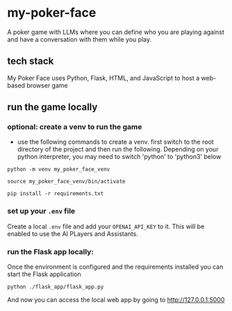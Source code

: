 # my-poker-face
A poker game with LLMs where you can define who you are playing against 
and have a conversation with them while you play.

## tech stack
My Poker Face uses Python, Flask, HTML, and JavaScript to host a web-based
browser game

## run the game locally
### optional: create a venv to run the game

- use the following commands to create a venv. first switch to the root 
directory of the project and then run the following. Depending on your 
python interpreter, you may need to switch 'python' to 'python3' below

`python -m venv my_poker_face_venv`

`source my_poker_face_venv/bin/activate`

`pip install -r requirements.txt`

### set up your `.env` file
Create a local `.env` file and add your `OPENAI_API_KEY` to it. 
This will be enabled to use the AI PLayers and Assistants.

### run the Flask app locally:
Once the environment is configured and the requirements installed you can
start the Flask application

`python ./flask_app/flask_app.py`

And now you can access the local web app by going to http://127.0.0.1:5000